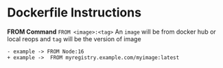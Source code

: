 # Dockerfile Instructions

**FROM Command**
`FROM <image>:<tag>`
An `image` will be from docker hub or local reops and `tag` will be the version of image
```
- example -> FROM Node:16
+ example ->  FROM myregistry.example.com/myimage:latest
``` 